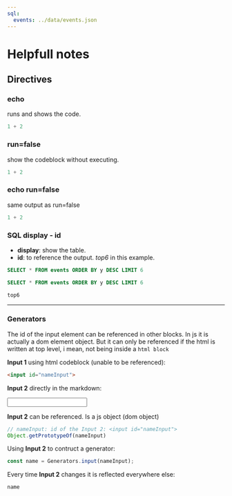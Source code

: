 ```yaml
---
sql:
  events: ../data/events.json
---
```


# Helpfull notes 

## Directives

### echo 
runs and shows the code.

```js echo
1 + 2
```

### run=false
show the codeblock without executing.

```js run=false
1 + 2
```

### echo run=false
same output as run=false

```js echo run=false
1 + 2
```

### SQL display - id
- **display**: show the table.
- **id**: to reference the output. *top6* in this example.

```sql echo run=false
SELECT * FROM events ORDER BY y DESC LIMIT 6
```

```sql id=top6 display 
SELECT * FROM events ORDER BY y DESC LIMIT 6
```

```js echo
top6
```

---

### Generators

The id of the input element can be referenced in other blocks.
In js it is actually a dom element object. But it can only be referenced if the html is written at top level, i mean, not being inside a ```html block```

**Input 1** using html codeblock (unable to be referenced):

```html
<input id="nameInput">
```

**Input 2** directly in the markdown:

<input id="nameInput">

**Input 2** can be referenced. Is a js object (dom object)

```js echo
// nameInput: id of the Input 2: <input id="nameInput">
Object.getPrototypeOf(nameInput)
```

Using **Input 2** to contruct a generator:

```js echo
const name = Generators.input(nameInput);
```

Every time **Input 2** changes it is reflected everywhere else:

```js echo
name
```

